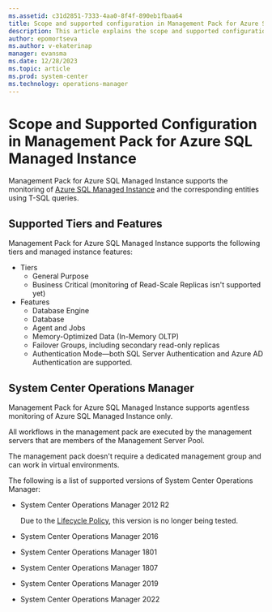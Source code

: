 ```yaml
---
ms.assetid: c31d2851-7333-4aa0-8f4f-890eb1fbaa64
title: Scope and supported configuration in Management Pack for Azure SQL Managed Instance
description: This article explains the scope and supported configuration in Management Pack for Azure SQL Managed Instance
author: epomortseva
ms.author: v-ekaterinap
manager: evansma
ms.date: 12/28/2023
ms.topic: article
ms.prod: system-center
ms.technology: operations-manager
---
```


# Scope and Supported Configuration in Management Pack for Azure SQL Managed Instance

Management Pack for Azure SQL Managed Instance supports the monitoring of [Azure SQL Managed Instance](/azure/azure-sql/managed-instance/sql-managed-instance-paas-overview) and the corresponding entities using T-SQL queries.

## Supported Tiers and Features

Management Pack for Azure SQL Managed Instance supports the following tiers and managed instance features:

- Tiers
  - General Purpose
  - Business Critical (monitoring of Read-Scale Replicas isn't supported yet)
- Features
  - Database Engine
  - Database
  - Agent and Jobs
  - Memory-Optimized Data (In-Memory OLTP)
  - Failover Groups, including secondary read-only replicas
  - Authentication Mode—both SQL Server Authentication and Azure AD Authentication are supported.

## System Center Operations Manager

Management Pack for Azure SQL Managed Instance supports agentless monitoring of Azure SQL Managed Instance only.

All workflows in the management pack are executed by the management servers that are members of the Management Server Pool.

The management pack doesn't require a dedicated management group and can work in virtual environments.

The following is a list of supported versions of System Center Operations Manager:

- System Center Operations Manager 2012 R2
  
  Due to the [Lifecycle Policy](/lifecycle/products/microsoft-system-center-2012-r2-operations-manager), this version is no longer being tested.
  
- System Center Operations Manager 2016
- System Center Operations Manager 1801
- System Center Operations Manager 1807
- System Center Operations Manager 2019
- System Center Operations Manager 2022
